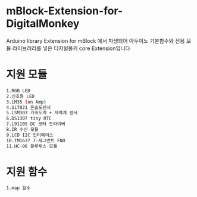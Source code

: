 # mBlock-Extension-for-DigitalMonkey
Arduino library Extension for mBlock 에서 파생되어 아두이노 기본함수와 전용 모듈 라이브러리를 넣은 디지털몽키 core Extension입니다
# 지원 모듈
```sh
1.RGB LED
2.신호등 LED
3.LM35 (on Amp)
4.Si7021 온습도센서
5.LSM303 가속도계 + 자력계 센서
6.DS1307 tiny RTC
7.L9110S DC 모터 드라이버
8.IR 수신 모듈
9.LCD I2C 인터페이스
10.TM1637 7-세그먼트 FND
11.HC-06 블루투스 모듈
```
# 지원 함수
```sh
1.map 함수
```
